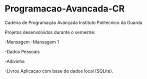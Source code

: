 # Programacao-Avancada-CR
Cadeira de Programação Avançada
Instituto Politecnico da Guarda 


Projetos desenvolvidos durante o semestre:


-Mensagem
-Mensagem 1

-Dados Pessoais 

-Adivinha 

-Livros
Aplicaçao com base de dados local (SQLite).

